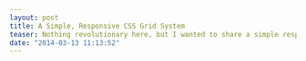 ```yaml
---
layout: post
title: A Simple, Responsive CSS Grid System
teaser: Nothing revolutionary here, but I wanted to share a simple responsive grid system that I had to whip up for a project.
date: "2014-03-13 11:13:52"
---
```


<div class="codepen">
  <div data-height="450" data-theme-id="23593" data-slug-hash="hjFDL" data-default-tab="result" data-user="cbracco" data-embed-version="1" class="codepen"></div>
  <script async src="//assets.codepen.io/assets/embed/ei.js"></script>
</div>
